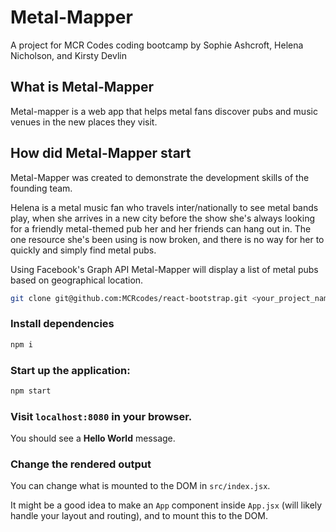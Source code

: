 # Metal-Mapper

A project for MCR Codes coding bootcamp by Sophie Ashcroft, Helena Nicholson, and Kirsty Devlin

## What is Metal-Mapper

Metal-mapper is a web app that helps metal fans discover pubs and music venues in the new places they visit.

## How did Metal-Mapper start

Metal-Mapper was created to demonstrate the development skills of the founding team. 

Helena is a metal music fan who travels inter/nationally to see metal bands play, when she arrives in a new city before the show she's always looking for a friendly metal-themed pub her and her friends can hang out in. The one resource she's been using is now broken, and there is no way for her to quickly and simply find metal pubs.

Using Facebook's Graph API Metal-Mapper will display a list of metal pubs based on geographical location.


```bash
git clone git@github.com:MCRcodes/react-bootstrap.git <your_project_name>
```

### Install dependencies

```bash
npm i
```

### Start up the application:

```bash
npm start
```

### Visit `localhost:8080` in your browser.

You should see a **Hello World** message.

### Change the rendered output

You can change what is mounted to the DOM in `src/index.jsx`. 

It might be a good idea to make an `App` component inside `App.jsx` (will likely handle your layout and routing), and to mount this to the DOM.
